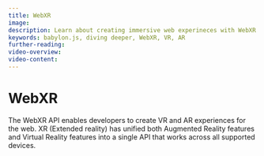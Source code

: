 ```yaml
---
title: WebXR
image:
description: Learn about creating immersive web experineces with WebXR in Babylon.js.
keywords: babylon.js, diving deeper, WebXR, VR, AR
further-reading:
video-overview:
video-content:
---
```


# WebXR

The WebXR API enables developers to create VR and AR experiences for the web. XR (Extended reality) has unified both Augmented Reality features and Virtual Reality features into a single API that works across all supported devices.
